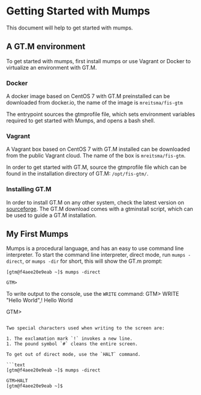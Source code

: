 # Getting Started with Mumps

This document will help to get started with mumps.

## A GT.M environment

To get started with mumps, first install mumps or use Vagrant or Docker
to virtualize an environment with GT.M.

### Docker

A docker image based on CentOS 7 with GT.M preinstalled can be downloaded
from docker.io, the name of the image is `mreitsma/fis-gtm`

The entrypoint sources the gtmprofile file, which sets environment variables
required to get started with Mumps, and opens a bash shell.

### Vagrant

A Vagrant box based on CentOS 7 with GT.M installed can be downloaded from
the public Vagrant cloud. The name of the box is `mreitsma/fis-gtm`.

In order to get started with GT.M, source the gtmprofile file which can
be found in the installation directory of GT.M: `/opt/fis-gtm/`.

### Installing GT.M

In order to install GT.M on any other system, check the latest version on
[sourceforge](https://sourceforge.net/projects/fis-gtm/). The GT.M download
comes with a gtminstall script, which can be used to guide a GT.M installation.

## My First Mumps

Mumps is a procedural language, and has an easy to use command line interpreter.
To start the command line interpreter, direct mode, run `mumps -direct`, or
`mumps -dir` for short, this will show the GT.m prompt:

```text
[gtm@f4aee20e9eab ~]$ mumps -direct

GTM>
```

To write output to the console, use the `WRITE` command:
GTM> WRITE "Hello World",!
Hello World

GTM>
```text

Two special characters used when writing to the screen are:

1. The exclamation mark `!` invokes a new line.
1. The pound symbol `#` cleans the entire screen.

To get out of direct mode, use the `HALT` command.

```text
[gtm@f4aee20e9eab ~]$ mumps -direct

GTM>HALT
[gtm@f4aee20e9eab ~]$
```
